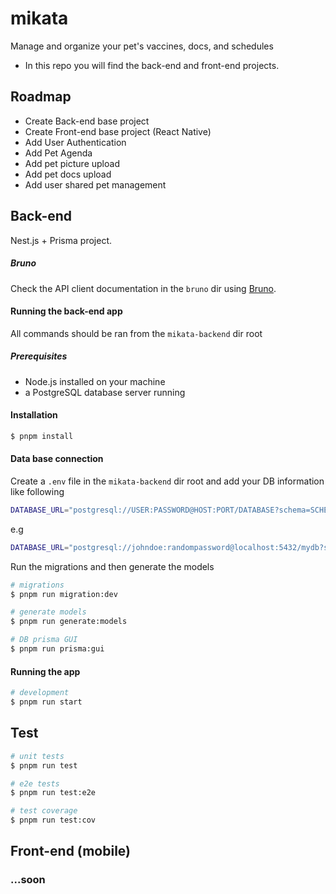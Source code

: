 # mikata
Manage and organize your pet's vaccines, docs, and schedules


- In this repo you will find the back-end and front-end projects.

## Roadmap
- Create Back-end base project
- Create Front-end base project (React Native)
- Add User Authentication
- Add Pet Agenda 
- Add pet picture upload
- Add pet docs upload
- Add user shared pet management

## Back-end
Nest.js + Prisma project. 

##### Bruno
Check the API client documentation in the ``bruno`` dir using [Bruno](https://docs.usebruno.com/).


#### Running the back-end app
All commands should be ran from the ```mikata-backend``` dir root

##### Prerequisites
- Node.js installed on your machine
- a PostgreSQL database server running

#### Installation

```bash
$ pnpm install
```

#### Data base connection
Create a ```.env``` file in the ```mikata-backend``` dir root and add your DB information like following

```bash 
DATABASE_URL="postgresql://USER:PASSWORD@HOST:PORT/DATABASE?schema=SCHEMA
```

e.g

```bash 
DATABASE_URL="postgresql://johndoe:randompassword@localhost:5432/mydb?schema=public"
```
Run the migrations and then generate the models

```bash
# migrations
$ pnpm run migration:dev

# generate models
$ pnpm run generate:models

# DB prisma GUI
$ pnpm run prisma:gui
```

#### Running the app

```bash
# development
$ pnpm run start
```

## Test

```bash
# unit tests
$ pnpm run test

# e2e tests
$ pnpm run test:e2e

# test coverage
$ pnpm run test:cov
```

## Front-end (mobile)
### ...soon